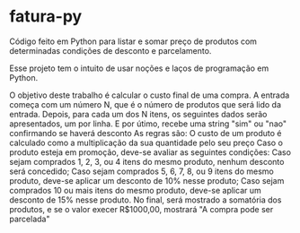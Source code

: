 # fatura-py
Código feito em Python para listar e somar preço de produtos com determinadas condições de desconto e parcelamento.

Esse projeto tem o intuito de usar noções e laços de programação em Python.

O objetivo deste trabalho é calcular o custo final de uma compra. A entrada começa com um número N,
que é o número de produtos que será lido da entrada. Depois, para cada um dos N itens, os seguintes
dados serão apresentados, um por linha. E por útimo, recebe uma string "sim" ou "nao" confirmando se haverá desconto
As regras são:
O custo de um produto é calculado como a multiplicação da sua quantidade pelo seu preço
Caso o produto esteja em promoção, deve-se avaliar as seguintes condições:
Caso sejam comprados 1, 2, 3, ou 4 itens do mesmo produto, nenhum desconto será concedido;
Caso sejam comprados 5, 6, 7, 8, ou 9 itens do mesmo produto, deve-se aplicar um desconto de 10% nesse produto;
Caso sejam comprados 10 ou mais itens do mesmo produto, deve-se aplicar um desconto de 15% nesse produto.
No final, será mostrado a somatória dos produtos, e se o valor execer R$1000,00, mostrará "A compra pode ser parcelada"
